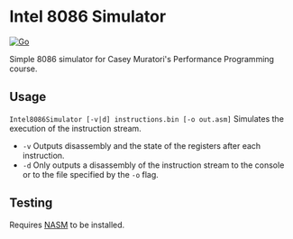 # Intel 8086 Simulator
[![Go](https://github.com/P100sch/Intel8086Simulator/actions/workflows/go.yml/badge.svg)](https://github.com/P100sch/Intel8086Simulator/actions/workflows/go.yml)

Simple 8086 simulator for Casey Muratori's Performance Programming course.

## Usage

`Intel8086Simulator [-v|d] instructions.bin [-o out.asm]`
Simulates the execution of the instruction stream.
  - `-v` Outputs disassembly and the state of the registers after each instruction.
  - `-d` Only outputs a disassembly of the instruction stream to the console or to the file specified by the `-o` flag.

## Testing

Requires [NASM](https://www.nasm.us) to be installed.

